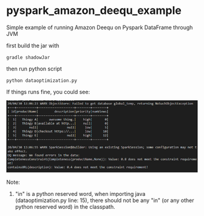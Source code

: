 # pyspark_amazon_deequ_example
Simple example of running Amazon Deequ on Pyspark DataFrame through JVM

first build the jar with

```
gradle shadowJar
```

then run python script

```
python dataoptimization.py
```

If things runs fine, you could see:

![success](doc/success.PNG)

Note:

1. "in" is a python reserved word, when importing java (dataoptimization.py line: 15), there should not be any "in" (or any other python reserved word) in the classpath.